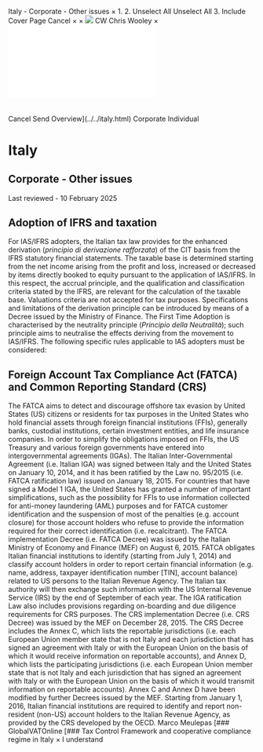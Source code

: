 Italy - Corporate - Other issues
×
1.
2.
Unselect All
Unselect All
3.
Include Cover Page
Cancel
×
×
![](../../-/media/world-wide-tax-summaries/attachments/global---chris-wooley.ashx%3Frev=ac5e5f3223b34096b1afc2a6009c7320&revision=ac5e5f32-23b3-4096-b1af-c2a6009c7320&hash=859B7ADC84DC2CBEC9760E9E6EE7DE6D0A8BFCDF)
CW
Chris Wooley
×
![](other-issues.html)
######
Cancel
Send
Overview](../../italy.html)
Corporate
Individual
# Italy
## Corporate - Other issues
Last reviewed - 10 February 2025
## Adoption of IFRS and taxation
For IAS/IFRS adopters, the Italian tax law provides for the enhanced derivation (*principio di derivazione rafforzata*) of the CIT basis from the IFRS statutory financial statements.
The taxable base is determined starting from the net income arising from the profit and loss, increased or decreased by items directly booked to equity pursuant to the application of IAS/IFRS. In this respect, the accrual principle, and the qualification and classification criteria stated by the IFRS, are relevant for the calculation of the taxable base. Valuations criteria are not accepted for tax purposes. Specifications and limitations of the derivation principle can be introduced by means of a Decree issued by the Ministry of Finance.
The First Time Adoption is characterised by the neutrality principle (*Principio della Neutralità*); such principle aims to neutralise the effects deriving from the movement to IAS/IFRS.
The following specific rules applicable to IAS adopters must be considered:
## Foreign Account Tax Compliance Act (FATCA) and Common Reporting Standard (CRS)
The FATCA aims to detect and discourage offshore tax evasion by United States (US) citizens or residents for tax purposes in the United States who hold financial assets through foreign financial institutions (FFIs), generally banks, custodial institutions, certain investment entities, and life insurance companies.
In order to simplify the obligations imposed on FFIs, the US Treasury and various foreign governments have entered into intergovernmental agreements (IGAs).
The Italian Inter-Governmental Agreement (i.e. Italian IGA) was signed between Italy and the United States on January 10, 2014, and it has been ratified by the Law no. 95/2015 (i.e. FATCA ratification law) issued on January 18, 2015.
For countries that have signed a Model 1 IGA, the United States has granted a number of important simplifications, such as the possibility for FFIs to use information collected for anti-money laundering (AML) purposes and for FATCA customer identification and the suspension of most of the penalties (e.g. account closure) for those account holders who refuse to provide the information required for their correct identification (i.e. recalcitrant).
The FATCA implementation Decree (i.e. FATCA Decree) was issued by the Italian Ministry of Economy and Finance (MEF) on August 6, 2015.
FATCA obligates Italian financial institutions to identify (starting from July 1, 2014) and classify account holders in order to report certain financial information (e.g. name, address, taxpayer identification number [TIN], account balance) related to US persons to the Italian Revenue Agency. The Italian tax authority will then exchange such information with the US Internal Revenue Service (IRS) by the end of September of each year.
The IGA ratification Law also includes provisions regarding on-boarding and due diligence requirements for CRS purposes.
The CRS implementation Decree (i.e. CRS Decree) was issued by the MEF on December 28, 2015. The CRS Decree includes the Annex C, which lists the reportable jurisdictions (i.e. each European Union member state that is not Italy and each jurisdiction that has signed an agreement with Italy or with the European Union on the basis of which it would receive information on reportable accounts), and Annex D, which lists the participating jurisdictions (i.e. each European Union member state that is not Italy and each jurisdiction that has signed an agreement with Italy or with the European Union on the basis of which it would transmit information on reportable accounts). Annex C and Annex D have been modified by further Decrees issued by the MEF.
Starting from January 1, 2016, Italian financial institutions are required to identify and report non-resident (non-US) account holders to the Italian Revenue Agency, as provided by the CRS developed by the OECD.
Marco Meulepas
[### GlobalVATOnline
[### Tax Control Framework and cooperative compliance regime in Italy
×
I understand